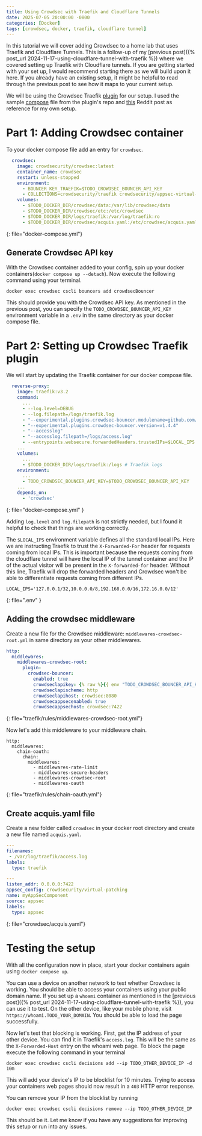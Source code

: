 ```yaml
---
title: Using Crowdsec with Traefik and Cloudflare Tunnels
date: 2025-07-05 20:00:00 -0800
categories: [Docker]
tags: [crowdsec, docker, traefik, cloudflare tunnel]
---
```


In this tutorial we will cover adding Crowdsec to a home lab that uses Traefik and Cloudflare Tunnels. This is a follow-up of my [previous post]({% post_url 2024-11-17-using-cloudflare-tunnel-with-traefik %}) where we covered setting up Traefik with Cloudflare tunnels. If you are getting started with your set up, I would recommend starting there as we will build upon it here. If you already have an existing setup, it might be helpful to read through the previous post to see how it maps to your current setup.

We will be using the Crowdsec Traefik [plugin](https://github.com/maxlerebourg/crowdsec-bouncer-traefik-plugin) for our setup. I used the sample [compose](https://github.com/maxlerebourg/crowdsec-bouncer-traefik-plugin/blob/abae855d9e82e248806f110beb956499e55f9394/docker-compose.yml) file from the plugin's repo and [this](https://www.reddit.com/r/selfhosted/comments/1dcn19v/standing_up_the_crowdsec_bouncer_plugin_in_traefik/) Reddit post as reference for my own setup.

# Part 1: Adding Crowdsec container

To your docker compose file add an entry for `crowdsec`.

```yaml
  crowdsec:
    image: crowdsecurity/crowdsec:latest
    container_name: crowdsec
    restart: unless-stopped
    environment:
      - BOUNCER_KEY_TRAEFIK=$TODO_CROWDSEC_BOUNCER_API_KEY
      - COLLECTIONS=crowdsecurity/traefik crowdsecurity/appsec-virtual-patching crowdsecurity/appsec-generic-rules
    volumes:
      - $TODO_DOCKER_DIR/crowdsec/data:/var/lib/crowdsec/data
      - $TODO_DOCKER_DIR/crowdsec/etc:/etc/crowdsec
      - $TODO_DOCKER_DIR/logs/traefik:/var/log/traefik:ro
      - $TODO_DOCKER_DIR/crowdsec/acquis.yaml:/etc/crowdsec/acquis.yaml:ro
```
{: file="docker-compose.yml"}

## Generate Crowdsec API key

With the Crowdsec container added to your config, spin up your docker containers(`docker compose up --detach`). Now execute the following command using your terminal.

```shell
docker exec crowdsec cscli bouncers add crowdsecBouncer
```

This should provide you with the Crowdsec API key. As mentioned in the previous post, you can specify the `TODO_CROWDSEC_BOUNCER_API_KEY` environment variable in a `.env` in the same directory as your docker compose file.

# Part 2: Setting up Crowdsec Traefik plugin

We will start by updating the Traefik container for our docker compose file.

```yaml
  reverse-proxy:
    image: traefik:v3.2
    command: 
      ...
      - --log.level=DEBUG
      - --log.filepath=/logs/traefik.log
      - "--experimental.plugins.crowdsec-bouncer.modulename=github.com/maxlerebourg/crowdsec-bouncer-traefik-plugin"
      - "--experimental.plugins.crowdsec-bouncer.version=v1.4.4"
      - "--accesslog"
      - "--accesslog.filepath=/logs/access.log"
      - --entrypoints.websecure.forwardedHeaders.trustedIPs=$LOCAL_IPS
    ...
    volumes:
      ...
      - $TODO_DOCKER_DIR/logs/traefik:/logs # Traefik logs
    environment:
      ...
      - TODO_CROWDSEC_BOUNCER_API_KEY=$TODO_CROWDSEC_BOUNCER_API_KEY
    ...
    depends_on:
      - 'crowdsec'
```
{: file="docker-compose.yml" }

Adding `log.level` and `log.filepath` is not strictly needed, but I found it helpful to check that things are working correctly.

The `$LOCAL_IPS` environment variable defines all the standard local IPs. Here we are instructing Traefik to trust the `X-Forwarded-For` header for requests coming from local IPs. This is important because the requests coming from the cloudflare tunnel will have the local IP of the tunnel container and the IP of the actual visitor will be present in the `X-forwarded-for` header. Without this line, Traefik will drop the forwarded headers and Crowdsec won't be able to differentiate requests coming from different IPs.

```shell
LOCAL_IPS='127.0.0.1/32,10.0.0.0/8,192.168.0.0/16,172.16.0.0/12'
```
{: file=".env" }

## Adding the crowdsec middleware

Create a new file for the Crowdsec middleware: `middlewares-crowdsec-root.yml` in same directory as your other middlewares.

```yaml
http:
  middlewares:
    middlewares-crowdsec-root:
      plugin:
        crowdsec-bouncer:
          enabled: true
          crowdseclapikey: {% raw %}{{ env "TODO_CROWDSEC_BOUNCER_API_KEY" }}{% endraw %}
          crowdseclapischeme: http
          crowdseclapihost: crowdsec:8080
          crowdsecappsecenabled: true
          crowdsecappsechost: crowdsec:7422
```
{: file="traefik/rules/middlewares-crowdsec-root.yml"}

Now let's add this middleware to your middleware chain.
```
http:
  middlewares:
    chain-oauth:
      chain:
        middlewares:
          - middlewares-rate-limit
          - middlewares-secure-headers
          - middlewares-crowdsec-root
          - middlewares-oauth
```
{: file="traefik/rules/chain-oauth.yml"}

## Create acquis.yaml file

Create a new folder called `crowdsec` in your docker root directory and create a new file named `acquis.yaml`.

```yaml
---
filenames:
 - /var/log/traefik/access.log
labels:
  type: traefik

---
listen_addr: 0.0.0.0:7422
appsec_config: crowdsecurity/virtual-patching
name: myAppSecComponent
source: appsec
labels:
  type: appsec
```
{: file="crowdsec/acquis.yaml"}

# Testing the setup

With all the configuration now in place, start your docker containers again using `docker compose up`.

You can use a device on another network to test whether Crowdsec is working. You should be able to access your containers using your public domain name. If you set up a `whoami` container as mentioned in the [previous post]({% post_url 2024-11-17-using-cloudflare-tunnel-with-traefik %}), you can use it to test. On the other device, like your mobile phone, visit `https://whoami.TODO_YOUR_DOMAIN`. You should be able to load the page successfully.

Now let's test that blocking is working. First, get the IP address of your other device. You can find it in Traefik's `access.log`. This will be the same as the `X-Forwarded-Host` entry on the whoami web page. To block the page execute the following command in your terminal

```shell
docker exec crowdsec cscli decisions add --ip TODO_OTHER_DEVICE_IP -d 10m
```

This will add your device's IP to be blocklist for 10 minutes. Trying to access your containers web pages should now result in a `403` HTTP error response.

You can remove your IP from the blocklist by running

```shell
docker exec crowdsec cscli decisions remove --ip TODO_OTHER_DEVICE_IP
```

This should be it. Let me know if you have any suggestions for improving this setup or run into any issues.
